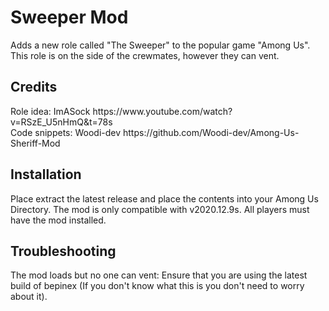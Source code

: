 # Sweeper Mod
Adds a new role called "The Sweeper" to the popular game "Among Us".
This role is on the side of the crewmates, however they can vent.

<h2>Credits</h2>
Role idea: ImASock https://www.youtube.com/watch?v=RSzE_U5nHmQ&t=78s
<br>Code snippets: Woodi-dev https://github.com/Woodi-dev/Among-Us-Sheriff-Mod

<h2>Installation</h2>
Place extract the latest release and place the contents into your Among Us Directory. The mod is only compatible with v2020.12.9s. All players must have the mod installed.

<h2>Troubleshooting</h2>
The mod loads but no one can vent: Ensure that you are using the latest build of bepinex (If you don't know what this is you don't need to worry about it).
